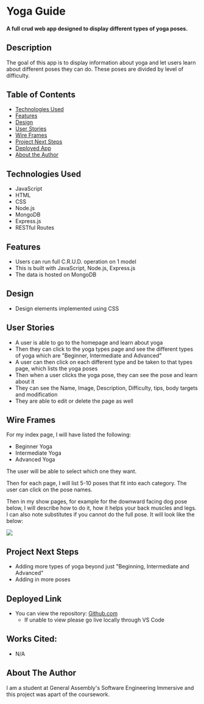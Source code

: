 # Yoga Guide

#### A full crud web app designed to display different types of yoga poses. 
<!-- <img src="./images/work-image.jpeg" alt="Home Page Welcome Screen"/> -->
<!-- <img src="./images/Cities.png" alt="Cities Index Page"/>
<img src="./images/Atlanta.png" alt="Atlanta Events Page"/>
<img src="./images/Events.png" alt="Atlanta Events Index"/> -->

## Description
The goal of this app is to display information about yoga and let users learn about different poses they can do. These poses are divided by level of difficulty. 

## Table of Contents
* [Technologies Used](#technologiesused)
* [Features](#features)
* [Design](#design)
* [User Stories](#userstories)
* [Wire Frames](#wireframes)
* [Project Next Steps](#nextsteps)
* [Deployed App](#deployment)
* [About the Author](#author)

## <a name="technologiesused"></a>Technologies Used
* JavaScript
* HTML
* CSS
* Node.js
* MongoDB
* Express.js
* RESTful Routes

## Features
* Users can run full C.R.U.D. operation on 1 model
*   This is built with JavaScript, Node.js, Express.js
*   The data is hosted on MongoDB

## <a name="design"></a>Design
* Design elements implemented using CSS

## <a name="userstories"></a>User Stories
* A user is able to go to the homepage and learn about yoga
* Then they can click to the yoga types page and see the different types of yoga which are "Beginner, Intermediate and Advanced"
* A user can then click on each different type and be taken to that types page, which lists the yoga poses
* Then when a user clicks the yoga pose, they can see the pose and learn about it
*   They can see the Name, Image, Description, Difficulty, tips, body targets and modification
* They are able to edit or delete the page as well

## <a name="wireframes"></a>Wire Frames
For my index page, I will have listed the following:

* Beginner Yoga
* Intermediate Yoga
* Advanced Yoga

The user will be able to select which one they want.

Then for each page, I will list 5-10 poses that fit into each category. The user can click on the pose names.

Then in my show pages, for example for the downward facing dog pose below, I will describe how to do it, how it helps your back muscles and legs. I can also note substitutes if you cannot do the full pose. It will look like the below:

<img src='https://media.git.generalassemb.ly/user/40608/files/a5c930bc-72a8-47b7-b7e2-4cbf21363121'>

## <a name="nextsteps"></a>Project Next Steps
* Adding more types of yoga beyond just "Beginning, Intermediate and Advanced"
* Adding in more poses 

## <a name="deployment"></a>Deployed Link

* You can view the repository:
[Github.com](https://github.com/TheElleNell/Yoga-Guide)
  * If unable to view please go live locally through VS Code
    
## Works Cited:
* N/A


## <a name="author"></a>About The Author
I am a student at General Assembly's Software Engineering Immersive and this project was apart of the coursework. 


